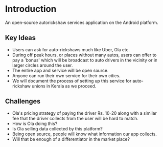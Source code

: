 # Introduction

An open-source autorickshaw services application on the Android platform.

## Key Ideas

* Users can ask for auto-rickshaws much like Uber, Ola etc.
* During off peak hours, or places without many autos, users can offer to pay a 'bonus' which will be broadcast to auto drivers in the vicinity or in larger circles around the user.
* The entire app and service will be open source.
* Anyone can run their own service for their own cities.
* We will document the process of setting up this service for auto-rickshaw unions in Kerala as we proceed.

## Challenges

* Ola's pricing strategy of paying the driver Rs. 10-20 along with a similar fee that the driver collects from the user will be hard to match.
* How is Ola doing this?
* Is Ola selling data collected by this platform?
* Being open source, people will know what information our app collects.
* Will that be enough of a differentiator in the market place?

